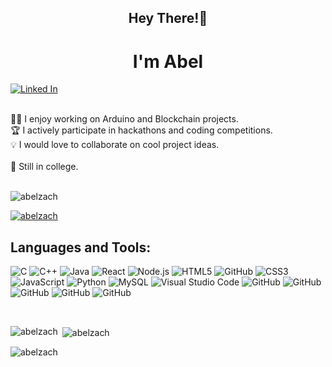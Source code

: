 
<h2 align="center">Hey There!👋</h2>
<h1 align="center">I'm Abel </h1>

[![Linked In](https://img.shields.io/badge/Linkedin-0077B5?style=for-the-badge&logo=linkedin&logoColor=white)](https://www.linkedin.com/in/abel-simon-zachariah-0886571a5/)

<br/>
 👨‍💻 I enjoy working on Arduino and Blockchain projects. <br/>
 🏆 I actively participate in hackathons and coding competitions. <br/> 
 💡 I would love to collaborate on cool project ideas. <br/> 
 <br/>
 👯 Still in college.<br/>
 
 <br/>
 <p align="left"> <img src="https://komarev.com/ghpvc/?username=abelzach&label=Profile%20views&color=0e75b6&style=flat" alt="abelzach" /> </p>

<p align="left"> <a href="https://github.com/ryo-ma/github-profile-trophy"><img src="https://github-profile-trophy.vercel.app/?username=abelzach" alt="abelzach" /></a> </p>

 ## Languages and Tools:
<img alt="C" src="https://img.shields.io/badge/c%20-%2300599C.svg?&style=for-the-badge&logo=c&logoColor=white"/> <img alt="C++" src="https://img.shields.io/badge/c++%20-%2300599C.svg?&style=for-the-badge&logo=c%2B%2B&ogoColor=white"/> <img alt="Java" src="https://img.shields.io/badge/Java-ED8B00?style=for-the-badge&logo=java&logoColor=white"/> <img alt="React" src="https://img.shields.io/badge/React-20232A?style=for-the-badge&logo=react&logoColor=61DAFB"/> <img alt="Node.js" src="https://img.shields.io/badge/Bootstrap-563D7C?style=for-the-badge&logo=bootstrap&logoColor=white"/> <img alt="HTML5" src="https://img.shields.io/badge/html5%20-%23E34F26.svg?&style=for-the-badge&logo=html5&logoColor=white"/> <img alt="GitHub" src="https://img.shields.io/badge/Solidity-e6e6e6?style=for-the-badge&logo=solidity&logoColor=black"> <img alt="CSS3" src="https://img.shields.io/badge/css3%20-%231572B6.svg?&style=for-the-badge&logo=css3&logoColor=white"/> <img alt="JavaScript" src="https://img.shields.io/badge/javascript%20-%23323330.svg?&style=for-the-badge&logo=javascript&logoColor=%23F7DF1E"/> <img alt="Python" src="https://img.shields.io/badge/python%20-%2314354C.svg?&style=for-the-badge&logo=python&logoColor=white"/> <img alt="MySQL" src="https://img.shields.io/badge/MySQL-005C84?style=for-the-badge&logo=mysql&logoColor=white"/> <img alt="Visual Studio Code" src="https://img.shields.io/badge/Visual%20Studio%20Code-0078d7.svg?&style=for-the-badge&logo=visual-studio-code&logoColor=white"/> <img alt="GitHub" src="https://img.shields.io/badge/github%20-%23121011.svg?&style=for-the-badge&logo=github&logoColor=white"/> <img alt="GitHub" src="https://img.shields.io/badge/Ethereum-3C3C3D?style=for-the-badge&logo=Ethereum&logoColor=white"> <img alt="GitHub" src="https://img.shields.io/badge/GitBook-7B36ED?style=for-the-badge&logo=gitbook&logoColor=white"> <img alt="GitHub" src="https://img.shields.io/badge/Laravel-FF2D20?style=for-the-badge&logo=laravel&logoColor=white"> <img alt="GitHub" src="https://img.shields.io/badge/Arduino-00979D?style=for-the-badge&logo=Arduino&logoColor=white">
 
 <br/>
 <p><img align="left" src="https://github-readme-stats.vercel.app/api/top-langs?username=abelzach&show_icons=true&locale=en&layout=compact" alt="abelzach" /></p>

<p>&nbsp;<img align="center" src="https://github-readme-stats.vercel.app/api?username=abelzach&show_icons=true&locale=en" alt="abelzach" /></p>

<p><img align="center" src="https://github-readme-streak-stats.herokuapp.com/?user=abelzach&" alt="abelzach" /></p>
 <br/>
